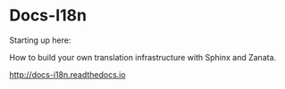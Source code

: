 Docs-I18n
=========

Starting up here:

How to build your own translation infrastructure with Sphinx and Zanata.

http://docs-i18n.readthedocs.io
